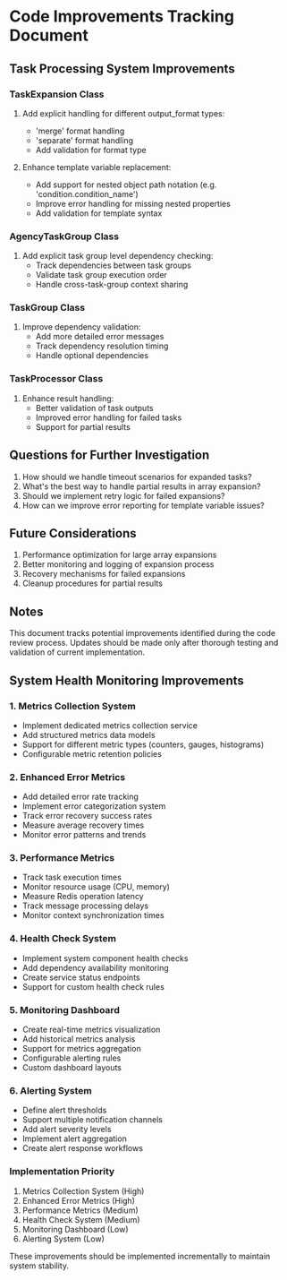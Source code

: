# Code Improvements Tracking Document

## Task Processing System Improvements

### TaskExpansion Class
1. Add explicit handling for different output_format types:
   - 'merge' format handling
   - 'separate' format handling
   - Add validation for format type

2. Enhance template variable replacement:
   - Add support for nested object path notation (e.g. 'condition.condition_name')
   - Improve error handling for missing nested properties
   - Add validation for template syntax

### AgencyTaskGroup Class
1. Add explicit task group level dependency checking:
   - Track dependencies between task groups
   - Validate task group execution order
   - Handle cross-task-group context sharing

### TaskGroup Class
1. Improve dependency validation:
   - Add more detailed error messages
   - Track dependency resolution timing
   - Handle optional dependencies

### TaskProcessor Class
1. Enhance result handling:
   - Better validation of task outputs
   - Improved error handling for failed tasks
   - Support for partial results

## Questions for Further Investigation

1. How should we handle timeout scenarios for expanded tasks?
2. What's the best way to handle partial results in array expansion?
3. Should we implement retry logic for failed expansions?
4. How can we improve error reporting for template variable issues?

## Future Considerations

1. Performance optimization for large array expansions
2. Better monitoring and logging of expansion process
3. Recovery mechanisms for failed expansions
4. Cleanup procedures for partial results

## Notes

This document tracks potential improvements identified during the code review process.
Updates should be made only after thorough testing and validation of current implementation.

## System Health Monitoring Improvements

### 1. Metrics Collection System
- Implement dedicated metrics collection service
- Add structured metrics data models
- Support for different metric types (counters, gauges, histograms)
- Configurable metric retention policies

### 2. Enhanced Error Metrics
- Add detailed error rate tracking
- Implement error categorization system
- Track error recovery success rates
- Measure average recovery times
- Monitor error patterns and trends

### 3. Performance Metrics
- Track task execution times
- Monitor resource usage (CPU, memory)
- Measure Redis operation latency
- Track message processing delays
- Monitor context synchronization times

### 4. Health Check System
- Implement system component health checks
- Add dependency availability monitoring
- Create service status endpoints
- Support for custom health check rules

### 5. Monitoring Dashboard
- Create real-time metrics visualization
- Add historical metrics analysis
- Support for metrics aggregation
- Configurable alerting rules
- Custom dashboard layouts

### 6. Alerting System
- Define alert thresholds
- Support multiple notification channels
- Add alert severity levels
- Implement alert aggregation
- Create alert response workflows

### Implementation Priority
1. Metrics Collection System (High)
2. Enhanced Error Metrics (High)
3. Performance Metrics (Medium)
4. Health Check System (Medium)
5. Monitoring Dashboard (Low)
6. Alerting System (Low)

These improvements should be implemented incrementally to maintain system stability.

